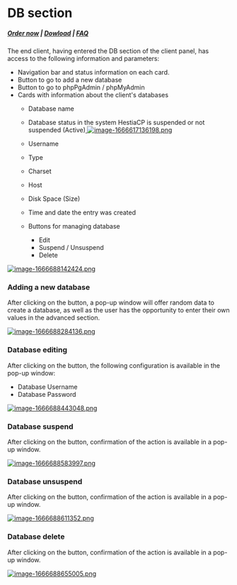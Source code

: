 # DB section

#####  [Order now](https://panel.puqcloud.com/index.php?rp=/store/whmcs-module-hestiacp) | [Dowload](https://download.puqcloud.com/WHMCS/servers/PUQ_WHMCS-HestiaCP/) | [FAQ](https://faq.puqcloud.com/)

The end client, having entered the DB section of the client panel, has access to the following information and parameters:

- Navigation bar and status information on each card.
- Button to go to add a new database
- Button to go to phpPgAdmin / phpMyAdmin
- Cards with information about the client's databases 
    - Database name
    - Database status in the system HestiaCP is suspended or not suspended (Active)[ ![image-1666617136198.png](https://doc.puq.info/uploads/images/gallery/2022-10/scaled-1680-/image-1666617136198.png)](https://doc.puq.info/uploads/images/gallery/2022-10/image-1666617136198.png)
    - Username
    - Type
    - Charset
    - Host
    - Disk Space (Size)
    - Time and date the entry was created
    - Buttons for managing database  
        
        - Edit
        - Suspend / Unsuspend
        - Delete

[![image-1666688142424.png](https://doc.puq.info/uploads/images/gallery/2022-10/scaled-1680-/image-1666688142424.png)](https://doc.puq.info/uploads/images/gallery/2022-10/image-1666688142424.png)

### Adding a new database

After clicking on the button, a pop-up window will offer random data to create a database, as well as the user has the opportunity to enter their own values in the advanced section.

[![image-1666688284136.png](https://doc.puq.info/uploads/images/gallery/2022-10/scaled-1680-/image-1666688284136.png)](https://doc.puq.info/uploads/images/gallery/2022-10/image-1666688284136.png)

### Database editing

After clicking on the button, the following configuration is available in the pop-up window:

- Database Username
- Database Password

[![image-1666688443048.png](https://doc.puq.info/uploads/images/gallery/2022-10/scaled-1680-/image-1666688443048.png)](https://doc.puq.info/uploads/images/gallery/2022-10/image-1666688443048.png)

### Database suspend

After clicking on the button, confirmation of the action is available in a pop-up window.

[![image-1666688583997.png](https://doc.puq.info/uploads/images/gallery/2022-10/scaled-1680-/image-1666688583997.png)](https://doc.puq.info/uploads/images/gallery/2022-10/image-1666688583997.png)

### Database unsuspend

After clicking on the button, confirmation of the action is available in a pop-up window.

[![image-1666688611352.png](https://doc.puq.info/uploads/images/gallery/2022-10/scaled-1680-/image-1666688611352.png)](https://doc.puq.info/uploads/images/gallery/2022-10/image-1666688611352.png)

### Database delete

After clicking on the button, confirmation of the action is available in a pop-up window.

[![image-1666688655005.png](https://doc.puq.info/uploads/images/gallery/2022-10/scaled-1680-/image-1666688655005.png)](https://doc.puq.info/uploads/images/gallery/2022-10/image-1666688655005.png)
